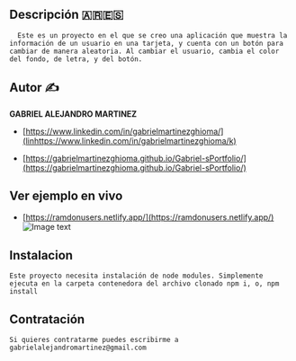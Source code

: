 ## Descripción 🇦🇷🇪🇸

      Este es un proyecto en el que se creo una aplicación que muestra la información de un usuario en una tarjeta, y cuenta con un botón para cambiar de manera aleatoria. Al cambiar el usuario, cambia el color del fondo, de letra, y del botón.

## Autor ✍

**GABRIEL ALEJANDRO MARTINEZ**

-	[https://www.linkedin.com/in/gabrielmartinezghioma/](linhttps://www.linkedin.com/in/gabrielmartinezghioma/k)

-	[https://gabrielmartinezghioma.github.io/Gabriel-sPortfolio/](https://gabrielmartinezghioma.github.io/Gabriel-sPortfolio/)

## Ver ejemplo en vivo

- [https://ramdonusers.netlify.app/](https://ramdonusers.netlify.app/)
![Image text](https://github.com/gabrielmartinezghioma/React-Academlo/blob/main/src/images/ilustracion.png)



## Instalacion 

	Este proyecto necesita instalación de node modules. Simplemente ejecuta en la carpeta contenedora del archivo clonado npm i, o, npm install

## Contratación 
	Si quieres contratarme puedes escribirme a gabrielalejandromartinez@gmail.com

